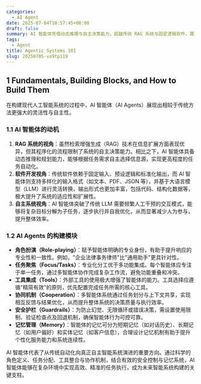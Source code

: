 ```yaml
---
categories:
  - AI Agent
date: 2025-07-04T18:57:45+08:00
draft: false
summary: AI 智能体凭借动态推理与自主决策能力，超越传统 RAG 系统与固定逻辑软件，展现更强适应性与扩展性。通过角色定义、任务分工、工具集成及多智能体协作机制，结合安全控制与记忆管理，实现高效精准的任务执行，推动自动化系统迈向真正智能化。
tags:
  - Agent
title: Agentic Systems 101
slug: 20250705-va9tp119
---
```


## 1 Fundamentals, Building Blocks, and How to Build Them

在构建现代人工智能系统的过程中，AI 智能体（AI Agents）展现出相较于传统方法更强大的灵活性与自主性。

### 1.1 AI 智能体的动机

1. **RAG 系统的视角**：虽然检索增强生成（RAG）技术在信息扩展方面表现优异，但其程序化的流程限制了系统的自主决策能力。相比之下，AI 智能体具备动态推理和规划能力，能够根据任务需求自主选择信息源，实现更高程度的任务自动化。
2. **软件开发视角**：传统软件依赖于固定输入、预设逻辑和标准化输出，而 AI 智能体则支持多样化的输入格式（如文本、PDF、JSON 等），并基于大语言模型（LLM）进行灵活转换，输出形式也更加丰富，包括代码、结构化数据等，极大提升了系统的适应性和扩展性。
3. **自主系统视角**：AI 智能体突破了传统 LLM 需要频繁人工干预的交互模式，能够将复杂目标分解为子任务，逐步执行并自我优化，从而显著减少人为参与，提升整体效率。

### 1.2 AI Agents 的构建模块

- **角色扮演（Role-playing）**：赋予智能体明确的专业身份，有助于提升响应的专业性和一致性。例如，"企业法律事务律师"比"通用助手"更具针对性。
- **任务聚焦（Focus/Tasks）**：专业化分工优于多功能集成。每个智能体应专注于单一任务，通过多智能体协作完成复杂工作流，避免功能重叠和冲突。
- **工具集成（Tools）**：外部工具的使用极大增强了智能体的能力。工具选择应遵循"精简有效"的原则，优先配置完成任务所需的核心工具。
- **协同机制（Cooperation）**：多智能体系统通过任务划分与上下文共享，实现相互反馈与结果优化，从而提升整体系统的决策质量与执行效率。
- **安全护栏（Guardrails）**：为防止幻觉、无限循环或错误决策，需设置使用限制、验证检查点及回退机制，确保智能体行为可控可靠。
- **记忆管理（Memory）**：智能体的记忆可分为短期记忆（如对话历史）、长期记忆（如用户偏好）和实体记忆（如客户信息），合理设计记忆机制有助于提升个性化服务能力和系统连续性。

AI 智能体代表了从传统自动化向真正自主智能系统演进的重要方向。通过科学的角色定义、任务分配、工具整合与协作机制，结合有效的安全控制与记忆系统，AI 智能体能够在复杂环境中实现高效、精准的任务执行，成为未来智能系统构建的关键支柱。